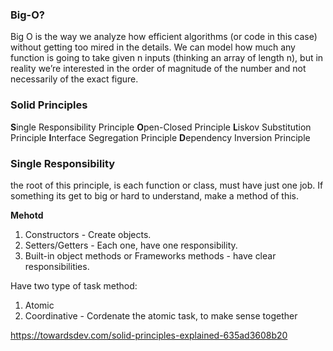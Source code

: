 ### Big-O?

Big O is the way we analyze how efficient algorithms (or code in this case) without getting too mired in the details. We can model how much any function is going to take given n inputs (thinking an array of length n), but in reality we’re interested in the order of magnitude of the number and not necessarily of the exact figure.

### Solid Principles

**S**ingle Responsibility Principle
**O**pen-Closed Principle
**L**iskov Substitution Principle
**I**nterface Segregation Principle
**D**ependency Inversion Principle

### Single Responsibility

the root of this principle, is each function or class, must have just one job.
If something its get to big or hard to understand, make a method of this.

**Mehotd**

1.  Constructors - Create objects.
2.  Setters/Getters - Each one, have one responsibility.
3.  Built-in object methods or Frameworks methods - have clear responsibilities.

Have two type of task method:

1. Atomic
2. Coordinative - Cordenate the atomic task, to make sense together

https://towardsdev.com/solid-principles-explained-635ad3608b20

